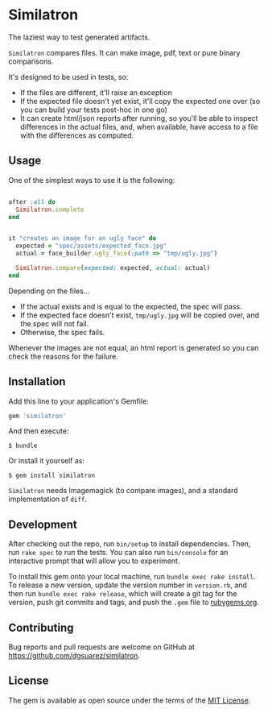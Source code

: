 # Similatron

The laziest way to test generated artifacts.

`Similatron` compares files. It can make image, pdf, text or pure binary
comparisons.

It's designed to be used in tests, so:

* If the files are different, it'll raise an exception
* If the expected file doesn't yet exist, it'll copy the expected one over (so
    you can build your tests post-hoc in one go)
* It can create html/json reports after running, so you'll be able to inspect
    differences in the actual files, and, when available, have access to
    a file with the differences as computed.

## Usage

One of the simplest ways to use it is the following:

```ruby

after :all do
  Similatron.complete
end


it "creates an image for an ugly face" do
  expected = "spec/assets/expected_face.jpg"
  actual = face_builder.ugly_face(:path => "tmp/ugly.jpg")

  Similatron.compare(expected: expected, actual: actual)
end

```

Depending on the files...

* If the actual exists and is equal to the expected, the spec will pass.
* If the expected face doesn't exist, `tmp/ugly.jpg` will be copied over, and
    the spec will not fail.
* Otherwise, the spec fails.

Whenever the images are not equal, an html report is generated so you can
check the reasons for the failure.


## Installation

Add this line to your application's Gemfile:

```ruby
gem 'similatron'
```

And then execute:

    $ bundle

Or install it yourself as:

    $ gem install similatron

`Similatron` needs Imagemagick (to compare images), and a standard
implementation of `diff`.

## Development

After checking out the repo, run `bin/setup` to install dependencies. Then,
run `rake spec` to run the tests. You can also run `bin/console` for an
interactive prompt that will allow you to experiment.

To install this gem onto your local machine, run `bundle exec rake install`.
To release a new version, update the version number in `version.rb`, and then
run `bundle exec rake release`, which will create a git tag for the version,
push git commits and tags, and push the `.gem` file to
[rubygems.org](https://rubygems.org).

## Contributing

Bug reports and pull requests are welcome on GitHub at
https://github.com/dgsuarez/similatron.


## License

The gem is available as open source under the terms of the [MIT
License](http://opensource.org/licenses/MIT).


